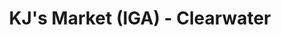 ---
title: "KJ's Market (IGA) - Clearwater"
url: /clearwater/kjs-market-iga-clearwater/
shop: Supermarkt
---